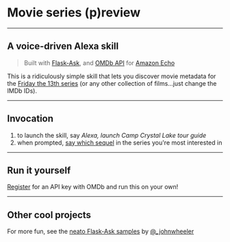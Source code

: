 # Movie series (p)review

----
## A voice-driven Alexa skill 
> Built with [Flask-Ask](http://flask-ask.readthedocs.io/en/latest/), and [OMDb API](http://www.omdbapi.com/) for [Amazon Echo](https://twitter.com/amazonecho)

This is a ridiculously simple skill that lets you discover movie metadata for the [Friday the 13th series](https://en.wikipedia.org/wiki/Category:Friday_the_13th_(franchise)_films) (or any other collection of films...just change the IMDb IDs).

----
## Invocation
1. to launch the skill, say *Alexa, launch Camp Crystal Lake tour guide*
2. when prompted, [say which sequel](https://github.com/jasonsalas/Alexa-movie-series-previewer/blob/master/speech_assets/sample_utterances.txt) in the series you're most interested in

---
## Run it yourself
[Register](http://www.omdbapi.com/apikey.aspx) for an API key with OMDb and run this on your own!

----
## Other cool projects
For more fun, see the [neato Flask-Ask samples](https://github.com/johnwheeler/flask-ask/tree/master/samples) by [@_johnwheeler](https://twitter.com/_johnwheeler/)
